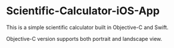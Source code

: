# Scientific-Calculator-iOS-App
This is a simple scientific calculator built in Objective-C and Swift.

Objective-C version supports both portrait and landscape view.
